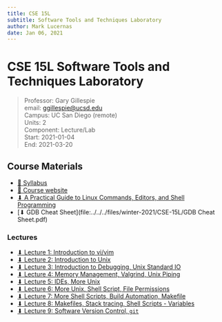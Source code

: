 ```yaml
---
title: CSE 15L
subtitle: Software Tools and Techniques Laboratory
author: Mark Lucernas
date: Jan 06, 2021
---
```



# CSE 15L Software Tools and Techniques Laboratory
> Professor: Gary Gillespie<br>
> email: ggillespie@ucsd.edu<br>
> Campus: UC San Diego (remote)<br>
> Units: 2<br>
> Component: Lecture/Lab<br>
> Start: 2021-01-04<br>
> End: 2021-03-20<br>

## Course Materials

- [📄 Syllabus](http://ieng6.ucsd.edu/~cs15x/)
- [📄 Course website](http://ieng6.ucsd.edu/~cs15x/)
- [⬇ A Practical Guide to Linux Commands, Editors, and Shell Programming](file:../../../files/winter-2021/CSE-15L/A-Practical-Guide-to-Linux-Commands-Editors-and-Shell-Programming-2nd-Edition.pdf)
- [⬇ GDB Cheat Sheet](file:../../../files/winter-2021/CSE-15L/GDB Cheat Sheet.pdf)

### Lectures

- [⬇ Lecture 1: Introduction to vi/vim](file:../../../files/winter-2021/CSE-15L/lectures/Lecture01-CSE15L-SectB-Winter2021-4Jan2021.pdf)
- [⬇ Lecture 2: Introduction to Unix](file:../../../files/winter-2021/CSE-15L/lectures/Lecture02-CSE15L-SectB-Winter2021-6Jan2021.pdf)
- [⬇ Lecture 3: Introduction to Debugging, Unix Standard IO](file:../../../files/winter-2021/CSE-15L/lectures/Lecture03-CSE15L-SectB-Winter2021-11Jan2021.pdf)
- [⬇ Lecture 4: Memory Management, Valgrind, Unix Piping](file:../../../files/winter-2021/CSE-15L/lectures/Lecture04-CSE15L-SectB-Winter2021-13Jan2021.pdf)
- [⬇ Lecture 5: IDEs, More Unix](file:../../../files/winter-2021/CSE-15L/lectures/Lecture05-CSE15L-SectB-Winter2021-20Jan2021.pdf)
- [⬇ Lecture 6: More Unix, Shell Script, File Permissions](file:../../../files/winter-2021/CSE-15L/lectures/Lecture06-CSE15L-SectB-Winter2021-25Jan2021.pdf)
- [⬇ Lecture 7: More Shell Scripts, Build Automation, Makefile](file:../../../files/winter-2021/CSE-15L/lectures/Lecture07-CSE15L-SectB-Winter2021-27Jan2021.pdf)
- [⬇ Lecture 8: Makefiles, Stack tracing, Shell Scripts - Variables](file:../../../files/winter-2021/CSE-15L/lectures/Lecture08-CSE15L-SectB-Winter2021-01Feb2021.pdf)
- [⬇ Lecture 9: Software Version Control, `git`](file:../../../files/winter-2021/CSE-15L/lectures/Lecture09-CSE15L-SectB-Winter2021-03Feb2021.pdf)

